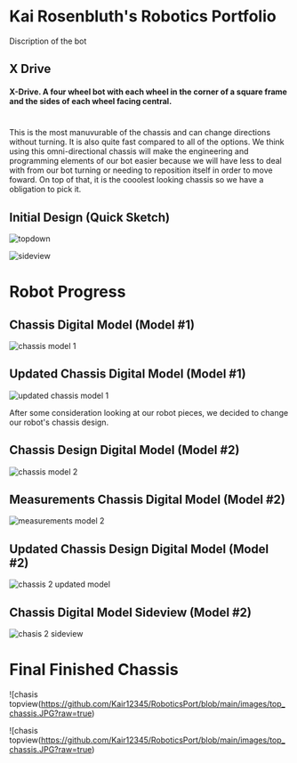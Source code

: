 # Kai Rosenbluth's Robotics Portfolio 

Discription of the bot

## X Drive
#### X-Drive. A four wheel bot with each wheel in the corner of a square frame and the sides of each wheel facing central. 
# 

This is the most manuvurable of the chassis and can change directions without turning. It is also quite fast compared to all of the options. We think using this omni-directional chassis will make the engineering and programming elements of our bot easier because we will have less to deal with from our bot turning or needing to reposition itself in order to move foward. On top of that, it is the cooolest looking chassis so we have a obligation to pick it. 

## Initial Design (Quick Sketch)

![topdown](https://github.com/Kair12345/RoboticsPort/assets/89172997/98649feb-df4f-478e-8087-d159ff805b3d)


![sideview](https://github.com/Kair12345/RoboticsPort/assets/89172997/334ada69-7048-48ff-8b18-eeb9c9d38ccf)


# Robot Progress 


## Chassis Digital Model (Model #1)

![chassis model 1](https://github.com/Luca-Skyline/Ctrl-Alt-Defeat/assets/89172997/6ec0d30d-715e-4fe1-871f-65528199240c)


## Updated Chassis Digital Model (Model #1)

![updated chassis model 1](https://github.com/Luca-Skyline/Ctrl-Alt-Defeat/assets/89172997/f896e13b-1e28-488b-9480-bc3b1e7fd162)


After some consideration looking at our robot pieces, we decided to change our robot's chassis design. 

## Chassis Design Digital Model (Model #2)

![chassis model 2](https://github.com/Luca-Skyline/Ctrl-Alt-Defeat/assets/89172997/7aa6b86f-d730-454d-8535-857c584bf327)

## Measurements Chassis Digital Model (Model #2)

![measurements model 2](https://github.com/Luca-Skyline/Ctrl-Alt-Defeat/assets/89172997/87e8406b-73c4-43c5-b939-80b0255f957a)


## Updated Chassis Design Digital Model (Model #2)

![chassis 2 updated model](https://github.com/Luca-Skyline/Ctrl-Alt-Defeat/assets/89172997/119f9b45-6d46-4d40-989b-26a7f9db8b8b)


## Chassis Digital Model Sideview (Model #2) 

![chasis 2 sideview](https://github.com/Luca-Skyline/Ctrl-Alt-Defeat/assets/89172997/6c6a54d4-e229-4887-a1ef-cc4bbd1f578b)


# Final Finished Chassis 

![chasis topview(https://github.com/Kair12345/RoboticsPort/blob/main/images/top_chassis.JPG?raw=true) 

![chasis topview(https://github.com/Kair12345/RoboticsPort/blob/main/images/top_chassis.JPG?raw=true)
